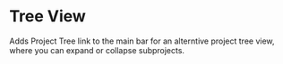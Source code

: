 # Tree View

Adds Project Tree link to the main bar for an alterntive project tree view, where you can expand or collapse subprojects.


